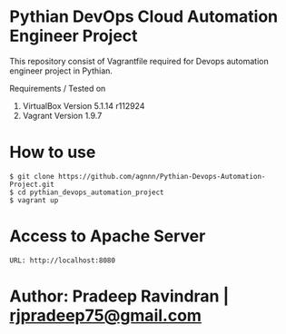 # Pythian DevOps Cloud Automation Engineer Project

This repository consist of Vagrantfile required for Devops automation engineer project in Pythian. 

Requirements / Tested on 
1) VirtualBox Version 5.1.14 r112924
2) Vagrant Version 1.9.7



# How to use

```
$ git clone https://github.com/agnnn/Pythian-Devops-Automation-Project.git
$ cd pythian_devops_automation_project
$ vagrant up
```
# Access to Apache Server
```
URL: http://localhost:8080
```

# Author: Pradeep Ravindran |   rjpradeep75@gmail.com

